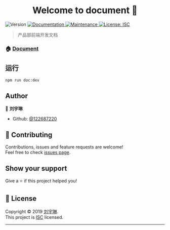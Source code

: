<h1 align="center">Welcome to document 👋</h1>
<p>
  <img alt="Version" src="https://img.shields.io/npm/v/document.svg">
  <a href="https://github.com/122687220/document#readme">
    <img alt="Documentation" src="https://img.shields.io/badge/documentation-yes-brightgreen.svg" target="_blank" />
  </a>
  <a href="https://github.com/122687220/document/graphs/commit-activity">
    <img alt="Maintenance" src="https://img.shields.io/badge/Maintained%3F-yes-green.svg" target="_blank" />
  </a>
  <a href="https://github.com/122687220/document/blob/master/LICENSE">
    <img alt="License: ISC" src="https://img.shields.io/badge/License-ISC-yellow.svg" target="_blank" />
  </a>
</p>

> 产品部前端开发文档

### 🏠 [Document](https://122687220.github.io/web_doc/)

## 运行

```sh
npm run doc:dev
```

## Author

👤 **刘宇琳**

- Github: [@122687220](https://github.com/122687220)

## 🤝 Contributing

Contributions, issues and feature requests are welcome!<br />Feel free to check [issues page](https://github.com/122687220/document/issues).

## Show your support

Give a ⭐️ if this project helped you!

## 📝 License

Copyright © 2019 [刘宇琳](https://github.com/122687220).<br />
This project is [ISC](https://github.com/122687220/document/blob/master/LICENSE) licensed.

---
